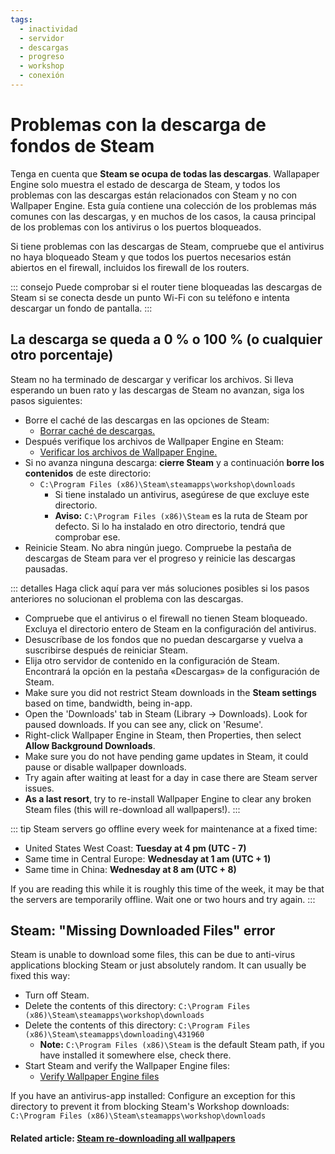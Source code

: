 ```yaml
---
tags:
  - inactividad
  - servidor
  - descargas
  - progreso
  - workshop
  - conexión
---
```


# Problemas con la descarga de fondos de Steam

Tenga en cuenta que **Steam se ocupa de todas las descargas**. Wallapaper Engine solo muestra el estado de descarga de Steam, y todos los problemas con las descargas están relacionados con Steam y no con Wallpaper Engine. Esta guía contiene una colección de los problemas más comunes con las descargas, y en muchos de los casos, la causa principal de los problemas con los antivirus o los puertos bloqueados.

Si tiene problemas con las descargas de Steam, compruebe que el antivirus no haya bloqueado Steam y que todos los puertos necesarios están abiertos en el firewall, incluidos los firewall de los routers.

::: consejo Puede comprobar si el router tiene bloqueadas las descargas de Steam si se conecta desde un punto Wi-Fi con su teléfono e intenta descargar un fondo de pantalla. :::

## La descarga se queda a 0 % o 100 % (o cualquier otro porcentaje)
Steam no ha terminado de descargar y verificar los archivos. Si lleva esperando un buen rato y las descargas de Steam no avanzan, siga los pasos siguientes:

* Borre el caché de las descargas en las opciones de Steam:
  * [Borrar caché de descargas.](https://support.steampowered.com/kb_article.php?ref=3134-TIAL-4638)
* Después verifique los archivos de Wallpaper Engine en Steam:
  * [Verificar los archivos de Wallpaper Engine.](https://support.steampowered.com/kb_article.php?ref=2037-QEUH-3335)
* Si no avanza ninguna descarga: **cierre Steam** y a continuación **borre los contenidos** de este directorio:
  * `C:\Program Files (x86)\Steam\steamapps\workshop\downloads`
    * Si tiene instalado un antivirus, asegúrese de que excluye este directorio.
    * **Aviso:** `C:\Program Files (x86)\Steam` es la ruta de Steam por defecto. Si lo ha instalado en otro directorio, tendrá que comprobar ese.
* Reinicie Steam. No abra ningún juego. Compruebe la pestaña de descargas de Steam para ver el progreso y reinicie las descargas pausadas.

::: detalles Haga click aquí para ver más soluciones posibles si los pasos anteriores no solucionan el problema con las descargas.
* Compruebe que el antivirus o el firewall no tienen Steam bloqueado. Excluya el directorio entero de Steam en la configuración del antivirus.
* Desuscríbase de los fondos que no puedan descargarse y vuelva a suscribirse después de reiniciar Steam.
* Elija otro servidor de contenido en la configuración de Steam. Encontrará la opción en la pestaña «Descargas» de la configuración de Steam.
* Make sure you did not restrict Steam downloads in the **Steam settings** based on time, bandwidth, being in-app.
* Open the 'Downloads' tab in Steam (Library -> Downloads). Look for paused downloads. If you can see any, click on 'Resume'.
* Right-click Wallpaper Engine in Steam, then Properties, then select **Allow Background Downloads**.
* Make sure you do not have pending game updates in Steam, it could pause or disable wallpaper downloads.
* Try again after waiting at least for a day in case there are Steam server issues.
* **As a last resort**, try to re-install Wallpaper Engine to clear any broken Steam files (this will re-download all wallpapers!). :::

::: tip Steam servers go offline every week for maintenance at a fixed time:

* United States West Coast: **Tuesday at 4 pm (UTC - 7)**
* Same time in Central Europe: **Wednesday at 1 am (UTC + 1)**
* Same time in China: **Wednesday at 8 am (UTC + 8)**

If you are reading this while it is roughly this time of the week, it may be that the servers are temporarily offline. Wait one or two hours and try again. :::

## Steam: "Missing Downloaded Files" error

Steam is unable to download some files, this can be due to anti-virus applications blocking Steam or just absolutely random. It can usually be fixed this way:

* Turn off Steam.
* Delete the contents of this directory: `C:\Program Files (x86)\Steam\steamapps\workshop\downloads`
* Delete the contents of this directory: `C:\Program Files (x86)\Steam\steamapps\downloading\431960`
  * **Note:** `C:\Program Files (x86)\Steam` is the default Steam path, if you have installed it somewhere else, check there.
* Start Steam and verify the Wallpaper Engine files:
  * [Verify Wallpaper Engine files](https://support.steampowered.com/kb_article.php?ref=2037-QEUH-3335)

If you have an antivirus-app installed: Configure an exception for this directory to prevent it from blocking Steam's Workshop downloads: `C:\Program Files (x86)\Steam\steamapps\workshop\downloads`

#### Related article: [Steam re-downloading all wallpapers](/steam/redownload)